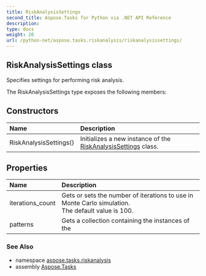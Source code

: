 ```yaml
---
title: RiskAnalysisSettings
second_title: Aspose.Tasks for Python via .NET API Reference
description: 
type: docs
weight: 20
url: /python-net/aspose.tasks.riskanalysis/riskanalysissettings/
---
```


## RiskAnalysisSettings class

Specifies settings for performing risk analysis.

The RiskAnalysisSettings type exposes the following members:
## Constructors
| Name | Description |
| :- | :- |
|RiskAnalysisSettings()|Initializes a new instance of the [RiskAnalysisSettings](/tasks/python-net/aspose.tasks.riskanalysis/riskanalysissettings/) class.|
## Properties
| Name | Description |
| :- | :- |
|iterations_count|Gets or sets the number of iterations to use in Monte Carlo simulation.<br/>            The default value is 100.|
|patterns|Gets a collection containing the instances of the|

### See Also

* namespace [aspose.tasks.riskanalysis](/tasks/python-net/aspose.tasks.riskanalysis/)
* assembly [Aspose.Tasks](/tasks/python-net/)


